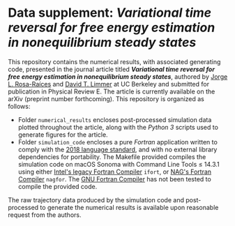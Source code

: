 # Data supplement: _Variational time reversal for free energy estimation in nonequilibrium steady states_
This repository contains the numerical results, with associated generating code, presented in the journal article titled ___Variational time reversal for free energy estimation in nonequilibrium steady states___, authored by [Jorge L. Rosa-Raíces](mailto:jrosaraices@berkeley.edu) and [David T. Limmer](mailto:dlimmer@berkeley.edu) at UC Berkeley and submitted for publication in Physical Review E.  The article is currently available on the arXiv (preprint number forthcoming).  This repository is organized as follows:

- Folder `numerical_results` encloses post-processed simulation data plotted throughout the article, along with the _Python 3_ scripts used to generate figures for the article.
- Folder `simulation_code` encloses a pure _Fortran_ application written to comply with the [2018 language standard](https://wg5-fortran.org/f2018.html), and with no external library dependencies for portability.  The Makefile provided compiles the simulation code on macOS Sonoma with Command Line Tools ≤ 14.3.1 using either [Intel's legacy Fortran Compiler](https://www.intel.com/content/www/us/en/developer/tools/oneapi/fortran-compiler.html) `ifort`, or [NAG's Fortran Compiler](https://nag.com/fortran-compiler/) `nagfor`.  The [GNU Fortran Compiler](https://gcc.gnu.org/fortran/) has not been tested to compile the provided code.

The raw trajectory data produced by the simulation code and post-processed to generate the numerical results is available upon reasonable request from the authors. <!--Input files are provided to generate the same data, together with processing scripts, are included together with the processed data files.-->
